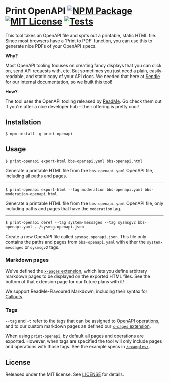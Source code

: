# Print OpenAPI [![NPM Package](https://img.shields.io/npm/v/print-openapi)](https://www.npmjs.com/package/print-openapi) [![MIT License](https://img.shields.io/npm/l/print-openapi)](./LICENSE) [![Tests](https://github.com/sendle/print-openapi/actions/workflows/ci.yml/badge.svg)](https://github.com/sendle/print-openapi/actions/workflows/ci.yml)

This tool takes an OpenAPI file and spits out a printable, static HTML file. Since most browsers have a 'Print to PDF' function, you can use this to generate nice PDFs of your OpenAPI specs.

**Why?**

Most OpenAPI tooling focuses on creating fancy displays that you can click on, send API requests with, etc. But sometimes you just need a plain, easily-readable, and static copy of your API docs. We needed that here at [Sendle](https://www.sendle.com/) for our internal documentation, so we built this tool!

**How?**

The tool uses the OpenAPI tooling released by [ReadMe](https://github.com/readmeio). Go check them out if you're after a nice developer hub – their offering is pretty cool!

## Installation

```
$ npm install -g print-openapi
```

## Usage

```
$ print-openapi export-html bbs-openapi.yaml bbs-openapi.html
```

Generate a printable HTML file from the `bbs-openapi.yaml` OpenAPI file, including all paths and pages.

-----

```
$ print-openapi export-html --tag moderation bbs-openapi.yaml bbs-moderation-openapi.html
```

Generate a printable HTML file from the `bbs-openapi.yaml` OpenAPI file, only including paths and pages that have the `moderation` tag.

-----

```
$ print-openapi deref --tag system-messages --tag sysmsgv2 bbs-openapi.yaml ../sysmsg.openapi.json
```

Create a new OpenAPI file called `sysmsg.openapi.json`. This file only contains the paths and pages from `bbs-openapi.yaml` with either the `system-messages` or `sysmsgv2` tags.

### Markdown pages

We've defined the [`x-pages` extension](openapi-extensions.md#x-pages), which lets you define arbitrary markdown pages to be displayed on the exported HTML files. See the bottom of that extension page for our future plans with it!

We support ReadMe-Flavoured Markdown, including their syntax for [Callouts](https://docs.readme.com/rdmd/docs/callouts).

### Tags

`--tag` and `-t` refer to the tags that can be assigned to [OpenAPI operations](https://spec.openapis.org/oas/v3.1.0#operation-object), and to our custom markdown pages as defined our [`x-pages` extension](openapi-extensions.md#x-pages).

When using `print-openapi`, by default all pages and operations are exported. However, when tags are specified the tool will only include pages and operations with those tags. See the example specs in [`/examples/`](examples/).

## License

Released under the MIT license. See [LICENSE](./LICENSE) for details.
